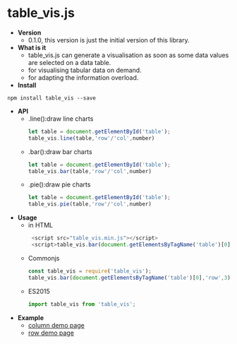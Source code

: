 # table_vis.js
  * **Version**
    * 0.1.0, this version is just the initial version of this library.
  * **What is it**
    * table_vis.js can generate a visualisation as soon as some data values are selected on a data table.
    * for visualising tabular data on demand.
    * for adapting the information overload.
  * **Install**
   ```
   npm install table_vis --save
   ```
  * **API**
    * .line():draw line charts
      ```javascript
      let table = document.getElementById('table');
      table_vis.line(table,'row'/'col',number)
      ```
    * .bar():draw bar charts
      ```javascript
      let table = document.getElementById('table');
      table_vis.bar(table,'row'/'col',number)
      ```
    * .pie():draw pie charts
      ```javascript
      let table = document.getElementById('table');
      table_vis.pie(table,'row'/'col',number)
      ```
  * **Usage**
    * in HTML
      ```javascript
       <script src="table_vis.min.js"></script>
       <script>table_vis.bar(document.getElementsByTagName('table')[0],'row',2)</script>
      ```
    * Commonjs
      ```javascript
      const table_vis = require('table_vis');
      table_vis.bar(document.getElementsByTagName('table')[0],'row',3);
      ```
    * ES2015
      ```javascript
      import table_vis from 'table_vis';
      ```
  * **Example**
     * [column demo page](https://github.com/YarnChen/tabular_vis/edit/master/demo/column_demo.html)
     * [row demo page](https://github.com/YarnChen/tabular_vis/edit/master/demo/row_demo.html)
